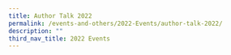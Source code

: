 ```yaml
---
title: Author Talk 2022
permalink: /events-and-others/2022-Events/author-talk-2022/
description: ""
third_nav_title: 2022 Events
---
```

